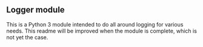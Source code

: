 ## Logger module

This is a Python 3 module intended to do all around logging for various needs. This readme will be improved when the module is complete, which is not yet the case.
